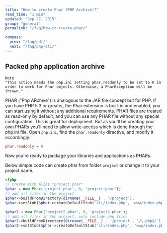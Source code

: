 ```yaml
---
title: "How to create Phar (PHP Archive)?"
read_time: "1 min"
updated: "Sep 27, 2015"
group: "general"
permalink: "/faq/how-to-create-phar/"

compass:
  prev: "/faq/pdf/"
  next: "/faq/php-cli/"
---
```


## Packed php application archive

~~~
Note
"This action needs the php.ini setting phar.readonly to be set to 0 in order to work for Phar objects. Otherwise, a PharException will be thrown."
~~~

PHAR (“Php ARchive”) is analogous to the JAR file concept but for PHP. If you have PHP 5.3 or greater, the Phar extension is built-in and enabled; you can start using it without any additional requirements.
PHAR files are treated as read-only by default, and you can use any PHAR file without any special configuration. This is great for deployment. But as you'll be creating your own PHARs you'll need to allow write-access which is done through the php.ini file.
Open `php.ini`, find the `phar.readonly` directive, and modify it accordingly:

~~~ini
phar.readonly = 0
~~~

Now you're ready to package your libraries and applications as PHARs.

Below simple code can create phar from folder `project` or change it to your project name.

~~~php
<?php
// create with alias "project.phar"
$phar = new Phar('project.phar', 0, 'project.phar');
// add all files in the project
$phar->buildFromDirectory(dirname(__FILE__) . '/project');
$phar->setStub($phar->createDefaultStub('cli/index.php', 'www/index.php'));

$phar2 = new Phar('project2.phar', 0, 'project2.phar');
// add all files in the project, only include php files
$phar2->buildFromDirectory(dirname(__FILE__) . '/project', '/\.php$/');
$phar2->setStub($phar->createDefaultStub('cli/index.php', 'www/index.php'));
~~~
